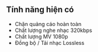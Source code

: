 ## Tính năng hiện có
- Chặn quảng cáo hoàn toàn
- Chất lượng nghe nhạc 320kbps
- Chất lượng MV 1080p
- Đồng bộ / Tải nhạc Lossless
